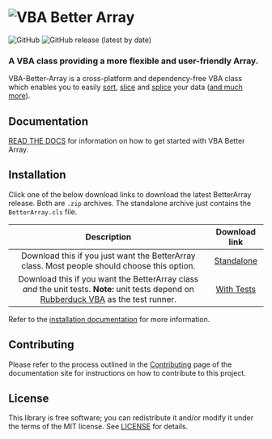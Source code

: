 # ![VBA Better Array](https://raw.githubusercontent.com/Senipah/VBA-Better-Array/master/docs/assets/img/logo.png)

![GitHub](https://img.shields.io/github/license/Senipah/VBA-Better-Array?style=plastic) ![GitHub release (latest by date)](https://img.shields.io/github/v/release/Senipah/VBA-Better-Array?style=plastic)

### A VBA class providing a more flexible and user-friendly Array.

VBA-Better-Array is a cross-platform and dependency-free VBA class which enables you to easily [sort](https://senipah.github.io/VBA-Better-Array/api/methods/Sort.html), [slice](https://senipah.github.io/VBA-Better-Array/api/methods/Slice.html) and [splice](https://senipah.github.io/VBA-Better-Array/api/methods/Splice.html) your data ([and much more](https://senipah.github.io/VBA-Better-Array/api/methods/)).

## Documentation

[READ THE DOCS](https://senipah.github.io/VBA-Better-Array/) for information on how to get started with VBA Better Array.

## Installation

Click one of the below download links to download the latest BetterArray release. Both are `.zip` archives. The standalone archive just contains the `BetterArray.cls` file.

**Description**|**Download link**
:-----:|:-----:
Download this if you just want the BetterArray class. Most people should choose this option.|[Standalone](https://github.com/Senipah/VBA-Better-Array/raw/master/releases/latest/Standalone.Zip)
Download this if you want the BetterArray class *and* the unit tests. **Note:** unit tests depend on [Rubberduck VBA](https://github.com/rubberduck-vba/Rubberduck) as the test runner.|[With Tests](https://github.com/Senipah/VBA-Better-Array/raw/master/releases/latest/WithTests.Zip)

Refer to the [installation documentation](https://senipah.github.io/VBA-Better-Array/home/installation.html) for more information.

## Contributing

Please refer to the process outlined in the [Contributing](https://senipah.github.io/VBA-Better-Array/contributing.html) page of the documentation site for instructions on how to contribute to this project.

## License

This library is free software; you can redistribute it and/or modify it under the terms of the MIT license. See [LICENSE](LICENSE) for details.
